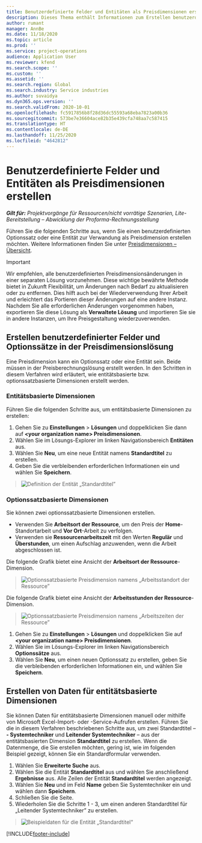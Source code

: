 ```yaml
---
title: Benutzerdefinierte Felder und Entitäten als Preisdimensionen erstellen
description: Dieses Thema enthält Informationen zum Erstellen benutzerdefinierter Optionssätze oder Entitäten.
author: rumant
manager: AnnBe
ms.date: 11/18/2020
ms.topic: article
ms.prod: ''
ms.service: project-operations
audience: Application User
ms.reviewer: kfend
ms.search.scope: ''
ms.custom: ''
ms.assetid: ''
ms.search.region: Global
ms.search.industry: Service industries
ms.author: suvaidya
ms.dyn365.ops.version: ''
ms.search.validFrom: 2020-10-01
ms.openlocfilehash: fc5917856b8f28d36dc55593a68eba7823a00b36
ms.sourcegitcommit: 573be7e36604ace82b35e439cfa748aa7c587415
ms.translationtype: HT
ms.contentlocale: de-DE
ms.lasthandoff: 11/25/2020
ms.locfileid: "4642812"
---
```

# <a name="create-custom-fields-and-entities-as-pricing-dimensions"></a>Benutzerdefinierte Felder und Entitäten als Preisdimensionen erstellen

_**Gilt für:** Projektvorgänge für Ressourcen/nicht vorrätige Szenarien, Lite-Bereitstellung – Abwicklung der Proforma-Rechnungsstellung_

Führen Sie die folgenden Schritte aus, wenn Sie einen benutzerdefinierten Optionssatz oder eine Entität zur Verwandung als Preisdimension erstellen möchten. Weitere Informationen finden Sie unter [Preisdimensionen – Übersicht](pricing-dimensions-overview.md).  

> [!IMPORTANT]
> Wir empfehlen, alle benutzerdefinierten Preisdimensionsänderungen in einer separaten Lösung vorzunehmen. Diese wichtige bewährte Methode bietet in Zukunft Flexibilität, um Änderungen nach Bedarf zu aktualisieren oder zu entfernen. Dies hilft auch bei der Wiederverwendung Ihrer Arbeit und erleichtert das Portieren dieser Änderungen auf eine andere Instanz. Nachdem Sie alle erforderlichen Änderungen vorgenommen haben, exportieren Sie diese Lösung als **Verwaltete Lösung** und importieren Sie sie in andere Instanzen, um Ihre Preisgestaltung wiederzuverwenden.

  
## <a name="create-custom-fields-and-option-sets-in-the-pricing-dimension-solution"></a>Erstellen benutzerdefinierter Felder und Optionssätze in der Preisdimensionslösung

Eine Preisdimension kann ein Optionssatz oder eine Entität sein. Beide müssen in der Preisberechnungslösung erstellt werden. In den Schritten in diesem Verfahren wird erläutert, wie entitätsbasierte bzw. optionssatzbasierte Dimensionen erstellt werden.

### <a name="entity-based-dimensions"></a>Entitätsbasierte Dimensionen
Führen Sie die folgenden Schritte aus, um entitätsbasierte Dimensionen zu erstellen:

1. Gehen Sie zu **Einstellungen** > **Lösungen** und doppelklicken Sie dann auf **\<your organization name> Preisdimensionen**.
2. Wählen Sie im Lösungs-Explorer im linken Navigationsbereich **Entitäten** aus.
3. Wählen Sie **Neu**, um eine neue Entität namens **Standardtitel** zu erstellen. 
4. Geben Sie die verbleibenden erforderlichen Informationen ein und wählen Sie **Speichern**.

> ![Definition der Entität „Standardtitel”](media/Standard-Title-entity-definition.png)

### <a name="option-set-based-dimensions"></a>Optionssatzbasierte Dimensionen 
Sie können zwei optionssatzbasierte Dimensionen erstellen. 

- Verwenden Sie **Arbeitsort der Ressource**, um den Preis der **Home**-Standortarbeit und **Vor Ort**-Arbeit zu verfolgen. 
- Verwenden sie **Ressourcenarbeitszeit** mit den Werten **Regulär** und **Überstunden**, um einen Aufschlag anzuwenden, wenn die Arbeit abgeschlossen ist.

Die folgende Grafik bietet eine Ansicht der **Arbeitsort der Ressource**-Dimension. 

> ![Optionssatzbasierte Preisdimension namens „Arbeitsstandort der Ressource”](media/Option-set-PD-called-Resource-Work-Location.png)

Die folgende Grafik bietet eine Ansicht der **Arbeitsstunden der Ressource**-Dimension. 

> ![Optionssatzbasierte Preisdimension namens „Arbeitszeiten der Ressource”](media/Option-set-PD-called-Resource-Work-Hours.png)

1. Gehen Sie zu **Einstellungen** > **Lösungen** und doppelklicken Sie auf  **\<your organization name> Preisdimensionen**. 
2. Wählen Sie im Lösungs-Explorer im linken Navigationsbereich **Optionssätze** aus. 
3. Wählen Sie **Neu**, um einen neuen Optionssatz zu erstellen, geben Sie die verbleibenden erforderlichen Informationen ein, und wählen Sie **Speichern**.

## <a name="create-data-for-entity-based-dimensions"></a>Erstellen von Daten für entitätsbasierte Dimensionen

Sie können Daten für entitätsbasierte Dimensionen manuell oder mithilfe von Microsoft Excel-Import- oder -Service-Aufrufen erstellen. Führen Sie die in diesem Verfahren beschriebenen Schritte aus, um zwei Standardtitel – **- Systemtechniker** und **Leitender Systemtechniker** – aus der entitätsbasierten Dimension **Standardtitel** zu erstellen. Wenn die Datenmenge, die Sie erstellen möchten, gering ist, wie im folgenden Beispiel gezeigt, können Sie ein Standardformular verwenden.

1. Wählen Sie **Erweiterte Suche** aus.
2. Wählen Sie die Entität **Standardtitel** aus und wählen Sie anschließend **Ergebnisse** aus. Alle Zeilen der Entität **Standardtitel** werden angezeigt.
3. Wählen Sie **Neu** und im Feld **Name** geben Sie Systemtechniker ein und wählen dann **Speichern**.
4. Schließen Sie die Seite. 
5. Wiederholen Sie die Schritte 1 - 3, um einen anderen Standardtitel für „Leitender Systemtechniker” zu erstellen.

> ![Beispieldaten für die Entität „Standardtitel“](media/ST-data.png)


[!INCLUDE[footer-include](../includes/footer-banner.md)]
